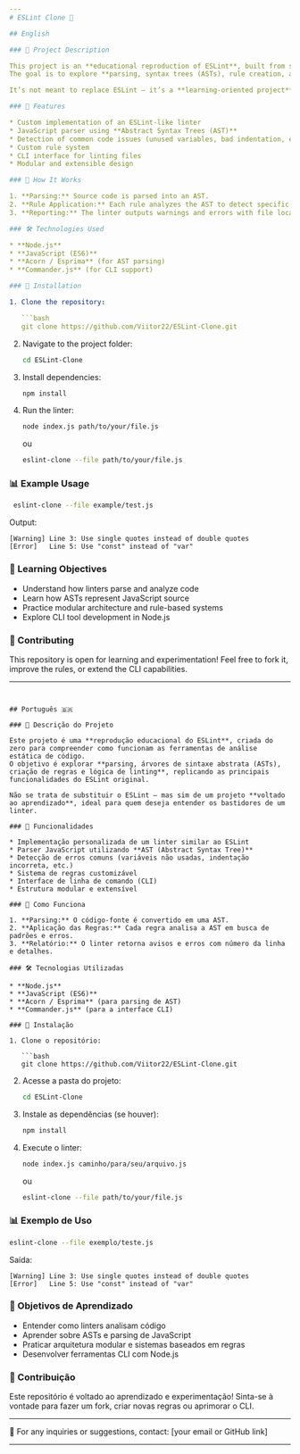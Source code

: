 ```yaml
---
# ESLint Clone 🧠

## English

### 📌 Project Description

This project is an **educational reproduction of ESLint**, built from scratch to understand how static code analysis tools work.
The goal is to explore **parsing, syntax trees (ASTs), rule creation, and linting logic**, replicating the core functionality of the original ESLint.

It’s not meant to replace ESLint — it’s a **learning-oriented project** to dive deep into how code linters analyze and enforce coding standards.

### 🚀 Features

* Custom implementation of an ESLint-like linter
* JavaScript parser using **Abstract Syntax Trees (AST)**
* Detection of common code issues (unused variables, bad indentation, etc.)
* Custom rule system
* CLI interface for linting files
* Modular and extensible design

### 🧩 How It Works

1. **Parsing:** Source code is parsed into an AST.
2. **Rule Application:** Each rule analyzes the AST to detect specific issues.
3. **Reporting:** The linter outputs warnings and errors with file locations.

### 🛠️ Technologies Used

* **Node.js**
* **JavaScript (ES6)**
* **Acorn / Esprima** (for AST parsing)
* **Commander.js** (for CLI support)

### 🔧 Installation

1. Clone the repository:

   ```bash
   git clone https://github.com/Viitor22/ESLint-Clone.git
   ```
2. Navigate to the project folder:

   ```bash
   cd ESLint-Clone
   ```
3. Install dependencies:

   ```bash
   npm install
   ```
4. Run the linter:

   ```bash
   node index.js path/to/your/file.js
   ```
   ou
   ```bash
   eslint-clone --file path/to/your/file.js
   ```

### 📊 Example Usage

```bash
 eslint-clone --file example/test.js
```

Output:

```
[Warning] Line 3: Use single quotes instead of double quotes 
[Error]   Line 5: Use "const" instead of "var"
```

### 🧠 Learning Objectives

* Understand how linters parse and analyze code
* Learn how ASTs represent JavaScript source
* Practice modular architecture and rule-based systems
* Explore CLI tool development in Node.js

### 📌 Contributing

This repository is open for learning and experimentation!
Feel free to fork it, improve the rules, or extend the CLI capabilities.

---
```


## Português 🇧🇷

### 📌 Descrição do Projeto

Este projeto é uma **reprodução educacional do ESLint**, criada do zero para compreender como funcionam as ferramentas de análise estática de código.
O objetivo é explorar **parsing, árvores de sintaxe abstrata (ASTs), criação de regras e lógica de linting**, replicando as principais funcionalidades do ESLint original.

Não se trata de substituir o ESLint — mas sim de um projeto **voltado ao aprendizado**, ideal para quem deseja entender os bastidores de um linter.

### 🚀 Funcionalidades

* Implementação personalizada de um linter similar ao ESLint
* Parser JavaScript utilizando **AST (Abstract Syntax Tree)**
* Detecção de erros comuns (variáveis não usadas, indentação incorreta, etc.)
* Sistema de regras customizável
* Interface de linha de comando (CLI)
* Estrutura modular e extensível

### 🧩 Como Funciona

1. **Parsing:** O código-fonte é convertido em uma AST.
2. **Aplicação das Regras:** Cada regra analisa a AST em busca de padrões e erros.
3. **Relatório:** O linter retorna avisos e erros com número da linha e detalhes.

### 🛠️ Tecnologias Utilizadas

* **Node.js**
* **JavaScript (ES6)**
* **Acorn / Esprima** (para parsing de AST)
* **Commander.js** (para a interface CLI)

### 🔧 Instalação

1. Clone o repositório:

   ```bash
   git clone https://github.com/Viitor22/ESLint-Clone.git
   ```
2. Acesse a pasta do projeto:

   ```bash
   cd ESLint-Clone
   ```
3. Instale as dependências (se houver):

   ```bash
   npm install
   ```
4. Execute o linter:

   ```bash
   node index.js caminho/para/seu/arquivo.js
   ```
   ou
   ```bash
   eslint-clone --file path/to/your/file.js
   ```

### 📊 Exemplo de Uso

```bash
eslint-clone --file exemplo/teste.js
```

Saída:

```
[Warning] Line 3: Use single quotes instead of double quotes 
[Error]   Line 5: Use "const" instead of "var"
```

### 🧠 Objetivos de Aprendizado

* Entender como linters analisam código
* Aprender sobre ASTs e parsing de JavaScript
* Praticar arquitetura modular e sistemas baseados em regras
* Desenvolver ferramentas CLI com Node.js

### 📌 Contribuição

Este repositório é voltado ao aprendizado e experimentação!
Sinta-se à vontade para fazer um fork, criar novas regras ou aprimorar o CLI.

---

📩 For any inquiries or suggestions, contact: [your email or GitHub link]

---
